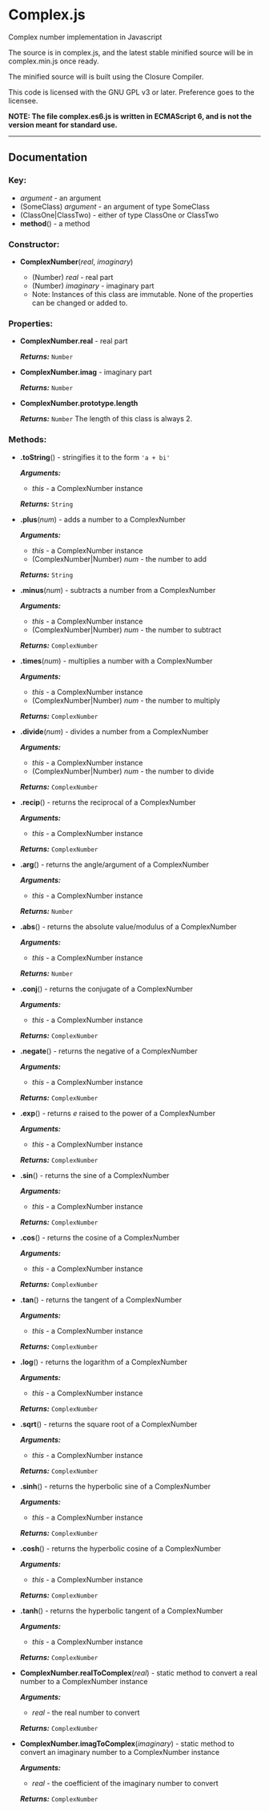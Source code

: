 Complex.js
==========

Complex number implementation in Javascript

The source is in complex.js, and the latest stable minified
source will be in complex.min.js once ready.

The minified source will is built using the Closure Compiler.

This code is licensed with the GNU GPL v3 or later. Preference
goes to the licensee.

<strong>NOTE: The file complex.es6.js is written in ECMAScript 6,
and is not the version meant for standard use.</strong>

-----

## Documentation ##

### Key: ###

 - *argument* - an argument
 - (SomeClass) *argument* - an argument of type SomeClass
 - (ClassOne|ClassTwo) - either of type ClassOne or ClassTwo
 - **method**() - a method

### Constructor: ###

- **ComplexNumber**(*real*, *imaginary*)
   
  - (Number) *real* - real part
  - (Number) *imaginary* - imaginary part
  - Note: Instances of this class are immutable. None of the properties can be changed or added to.

### Properties: ###

- **ComplexNumber.real** - real part
  
  ***Returns:*** `Number`

- **ComplexNumber.imag** - imaginary part
  
  ***Returns:*** `Number`

- **ComplexNumber.prototype.length**
  
  ***Returns:*** `Number`
  The length of this class is always 2.

### Methods: ###

- **.toString**() - stringifies it to the form `'a + bi'`
  
  ***Arguments:***
  
  - *this* - a ComplexNumber instance
  
  ***Returns:*** `String`

- **.plus**(*num*) - adds a number to a ComplexNumber
  
  ***Arguments:***
  
  - *this* - a ComplexNumber instance
  - (ComplexNumber|Number) *num* - the number to add
  
  ***Returns:*** `String`

- **.minus**(*num*) - subtracts a number from a ComplexNumber
  
  ***Arguments:***
  
  - *this* - a ComplexNumber instance
  - (ComplexNumber|Number) *num* - the number to subtract
  
  ***Returns:*** `ComplexNumber`

- **.times**(*num*) - multiplies a number with a ComplexNumber
  
  ***Arguments:***
  
  - *this* - a ComplexNumber instance
  - (ComplexNumber|Number) *num* - the number to multiply
  
  ***Returns:*** `ComplexNumber`

- **.divide**(*num*) - divides a number from a ComplexNumber
  
  ***Arguments:***
  
  - *this* - a ComplexNumber instance
  - (ComplexNumber|Number) *num* - the number to divide
  
  ***Returns:*** `ComplexNumber`

- **.recip**() - returns the reciprocal of a ComplexNumber
  
  ***Arguments:***
  
  - *this* - a ComplexNumber instance
  
  ***Returns:*** `ComplexNumber`

- **.arg**() - returns the angle/argument of a ComplexNumber
  
  ***Arguments:***
  
  - *this* - a ComplexNumber instance
  
  ***Returns:*** `Number`

- **.abs**() - returns the absolute value/modulus of a ComplexNumber
  
  ***Arguments:***
  
  - *this* - a ComplexNumber instance
  
  ***Returns:*** `Number`

- **.conj**() - returns the conjugate of a ComplexNumber
  
  ***Arguments:***
  
  - *this* - a ComplexNumber instance
  
  ***Returns:*** `ComplexNumber`

- **.negate**() - returns the negative of a ComplexNumber
  
  ***Arguments:***
  
  - *this* - a ComplexNumber instance
  
  ***Returns:*** `ComplexNumber`

- **.exp**() - returns *e* raised to the power of a ComplexNumber
  
  ***Arguments:***
  
  - *this* - a ComplexNumber instance
  
  ***Returns:*** `ComplexNumber`

- **.sin**() - returns the sine of a ComplexNumber
  
  ***Arguments:***
  
  - *this* - a ComplexNumber instance
  
  ***Returns:*** `ComplexNumber`

- **.cos**() - returns the cosine of a ComplexNumber
  
  ***Arguments:***
  
  - *this* - a ComplexNumber instance
  
  ***Returns:*** `ComplexNumber`

- **.tan**() - returns the tangent of a ComplexNumber
  
  ***Arguments:***
  
  - *this* - a ComplexNumber instance
  
  ***Returns:*** `ComplexNumber`

- **.log**() - returns the logarithm of a ComplexNumber
  
  ***Arguments:***
  
  - *this* - a ComplexNumber instance
  
  ***Returns:*** `ComplexNumber`

- **.sqrt**() - returns the square root of a ComplexNumber
  
  ***Arguments:***
  
  - *this* - a ComplexNumber instance
  
  ***Returns:*** `ComplexNumber`

- **.sinh**() - returns the hyperbolic sine of a ComplexNumber
  
  ***Arguments:***
  
  - *this* - a ComplexNumber instance
  
  ***Returns:*** `ComplexNumber`

- **.cosh**() - returns the hyperbolic cosine of a ComplexNumber
  
  ***Arguments:***
  
  - *this* - a ComplexNumber instance
  
  ***Returns:*** `ComplexNumber`

- **.tanh**() - returns the hyperbolic tangent of a ComplexNumber
  
  ***Arguments:***
  
  - *this* - a ComplexNumber instance
  
  ***Returns:*** `ComplexNumber`

- **ComplexNumber.realToComplex**(*real*) - static method to convert a real
  number to a ComplexNumber instance
  
  ***Arguments:***
  
  - *real* - the real number to convert
  
  ***Returns:*** `ComplexNumber`

- **ComplexNumber.imagToComplex**(*imaginary*) - static method to convert an
  imaginary number to a ComplexNumber instance
  
  ***Arguments:***
  
  - *real* - the coefficient of the imaginary number to convert
  
  ***Returns:*** `ComplexNumber`
